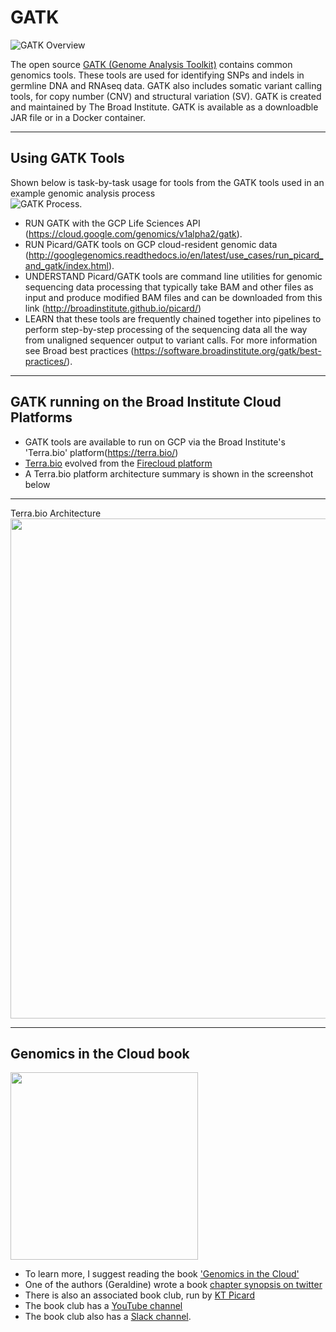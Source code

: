 # GATK

![GATK Overview](https://github.com/lynnlangit/TeamTeri/blob/master/Images/GATK-1.png)

The open source [GATK (Genome Analysis Toolkit)](https://software.broadinstitute.org/gatk/) contains common genomics tools.  These tools are used for identifying SNPs and indels in germline DNA and RNAseq data. GATK also includes somatic variant calling tools, for copy number (CNV) and structural variation (SV). GATK is created and maintained by The Broad Institute.  GATK is available as a downloadble JAR file or in a Docker container.

----

## Using GATK Tools

Shown below is task-by-task usage for tools from the  GATK tools used in an example genomic analysis process  
![GATK Process](https://github.com/lynnlangit/TeamTeri/blob/master/Images/GATK-deep.png).

- RUN GATK with the GCP Life Sciences API (https://cloud.google.com/genomics/v1alpha2/gatk). 
- RUN Picard/GATK tools on GCP cloud-resident genomic data (http://googlegenomics.readthedocs.io/en/latest/use_cases/run_picard_and_gatk/index.html).
- UNDERSTAND Picard/GATK tools are command line utilities for genomic sequencing data processing that typically take BAM and other files as input and produce modified BAM files and can be downloaded from this link (http://broadinstitute.github.io/picard/)
- LEARN that these tools are frequently chained together into pipelines to perform step-by-step processing of the sequencing data all the way from unaligned sequencer output to variant calls. For more information see Broad best practices (https://software.broadinstitute.org/gatk/best-practices/).

----

## GATK running on the Broad Institute Cloud Platforms

- GATK tools are available to run on GCP via the Broad Institute's 'Terra.bio' platform(https://terra.bio/)
- [Terra.bio](https://terra.bio/) evolved from the [Firecloud platform](https://software.broadinstitute.org/firecloud/)
- A Terra.bio platform architecture summary is shown in the screenshot below

---

Terra.bio Architecture  
<img src="https://github.com/lynnlangit/TeamTeri/blob/master/Images/Terra-arch.png" width=800>  

---
## Genomics in the Cloud book

<img src="https://github.com/lynnlangit/TeamTeri/blob/master/Images/genomics-in-the-cloud.png" width=300>

- To learn more, I suggest reading the book ['Genomics in the Cloud'](https://www.amazon.com/Genomics-Cloud-GATK-Spark-Docker/dp/1491975199)
- One of the authors (Geraldine) wrote a book [chapter synopsis on twitter](https://twitter.com/VdaGeraldine/status/1263336914859560962?s=20)
- There is also an associated book club, run by [KT Picard](https://genomedad.com/2020/12/15/genomics-in-the-cloud-book-club/)
- The book club has a [YouTube channel](https://www.youtube.com/channel/UCtdwGKTSsRQZgAO6D79lSPA)
- The book club also has a [Slack channel](https://gitcbookclub.slack.com/).





